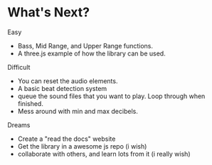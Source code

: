 # What's Next?
Easy
+ Bass, Mid Range, and Upper Range functions.
+ A three.js example of how the library can be used.

Difficult
+ You can reset the audio elements.
+ A basic beat detection system
+ queue the sound files that you want to play. Loop through when finished.
+ Mess around with min and max decibels.

Dreams
+ Create a "read the docs" website
+ Get the library in a awesome js repo (i wish)
+ collaborate with others, and learn lots from it (i really wish)
